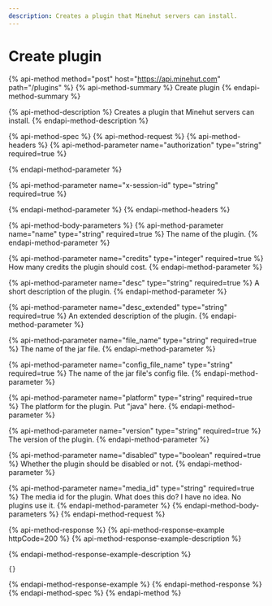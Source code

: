 ```yaml
---
description: Creates a plugin that Minehut servers can install.
---
```


# Create plugin

{% api-method method="post" host="https://api.minehut.com" path="/plugins" %}
{% api-method-summary %}
Create plugin
{% endapi-method-summary %}

{% api-method-description %}
Creates a plugin that Minehut servers can install.
{% endapi-method-description %}

{% api-method-spec %}
{% api-method-request %}
{% api-method-headers %}
{% api-method-parameter name="authorization" type="string" required=true %}

{% endapi-method-parameter %}

{% api-method-parameter name="x-session-id" type="string" required=true %}

{% endapi-method-parameter %}
{% endapi-method-headers %}

{% api-method-body-parameters %}
{% api-method-parameter name="name" type="string" required=true %}
The name of the plugin.
{% endapi-method-parameter %}

{% api-method-parameter name="credits" type="integer" required=true %}
How many credits the plugin should cost.
{% endapi-method-parameter %}

{% api-method-parameter name="desc" type="string" required=true %}
A short description of the plugin.
{% endapi-method-parameter %}

{% api-method-parameter name="desc\_extended" type="string" required=true %}
An extended description of the plugin.
{% endapi-method-parameter %}

{% api-method-parameter name="file\_name" type="string" required=true %}
The name of the jar file.
{% endapi-method-parameter %}

{% api-method-parameter name="config\_file\_name" type="string" required=true %}
The name of the jar file's config file.
{% endapi-method-parameter %}

{% api-method-parameter name="platform" type="string" required=true %}
The platform for the plugin. Put "java" here.
{% endapi-method-parameter %}

{% api-method-parameter name="version" type="string" required=true %}
The version of the plugin.
{% endapi-method-parameter %}

{% api-method-parameter name="disabled" type="boolean" required=true %}
Whether the plugin should be disabled or not.
{% endapi-method-parameter %}

{% api-method-parameter name="media\_id" type="string" required=true %}
The media id for the plugin. What does this do? I have no idea. No plugins use it.
{% endapi-method-parameter %}
{% endapi-method-body-parameters %}
{% endapi-method-request %}

{% api-method-response %}
{% api-method-response-example httpCode=200 %}
{% api-method-response-example-description %}

{% endapi-method-response-example-description %}

```
{}
```
{% endapi-method-response-example %}
{% endapi-method-response %}
{% endapi-method-spec %}
{% endapi-method %}


